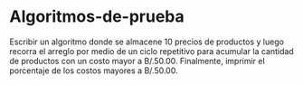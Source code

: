 # Algoritmos-de-prueba
Escribir un algoritmo donde se almacene 10 precios de productos y luego recorra
el arreglo por medio de un ciclo repetitivo para acumular la cantidad de productos
con un costo mayor a B/.50.00. Finalmente, imprimir el porcentaje de los costos
mayores a B/.50.00.
